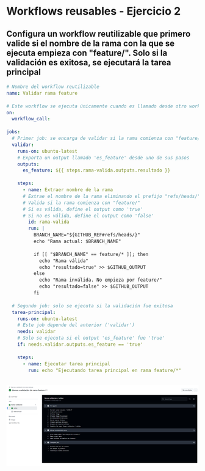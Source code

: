 # Workflows reusables - Ejercicio 2

## Configura un workflow reutilizable que primero valide si el nombre de la rama con la que se ejecuta empieza con "feature/". Solo si la validación es exitosa, se ejecutará la tarea principal

````yml
# Nombre del workflow reutilizable
name: Validar rama feature

# Este workflow se ejecuta únicamente cuando es llamado desde otro workflow
on:
  workflow_call:

jobs:
  # Primer job: se encarga de validar si la rama comienza con "feature/"
  validar:
    runs-on: ubuntu-latest
    # Exporta un output llamado 'es_feature' desde uno de sus pasos
    outputs:
      es_feature: ${{ steps.rama-valida.outputs.resultado }}

    steps:
      - name: Extraer nombre de la rama
      # Extrae el nombre de la rama eliminando el prefijo "refs/heads/"
      # Valida si la rama comienza con "feature/"
      # Si es válida, define el output como 'true'
      # Si no es válida, define el output como 'false'
        id: rama-valida
        run: |
          BRANCH_NAME="${GITHUB_REF#refs/heads/}"
          echo "Rama actual: $BRANCH_NAME"

          if [[ "$BRANCH_NAME" == feature/* ]]; then
            echo "Rama válida"
            echo "resultado=true" >> $GITHUB_OUTPUT
          else
            echo "Rama inválida. No empieza por feature/"
            echo "resultado=false" >> $GITHUB_OUTPUT
          fi

  # Segundo job: solo se ejecuta si la validación fue exitosa
  tarea-principal:
    runs-on: ubuntu-latest
    # Este job depende del anterior ('validar')
    needs: validar
    # Solo se ejecuta si el output 'es_feature' fue 'true'
    if: needs.validar.outputs.es_feature == 'true'

    steps:
      - name: Ejecutar tarea principal
        run: echo "Ejecutando tarea principal en rama feature/*"

````
<br><img src="../../datos/reusable2.png">